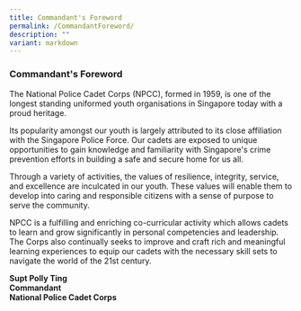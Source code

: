 ```yaml
---
title: Commandant's Foreword
permalink: /CommandantForeword/
description: ""
variant: markdown
---
```

### Commandant's Foreword

The National Police Cadet Corps (NPCC), formed in 1959, is one of the longest standing uniformed youth organisations in Singapore today with a proud heritage.

Its popularity amongst our youth is largely attributed to its close affiliation with the Singapore Police Force. Our cadets are exposed to unique opportunities to gain knowledge and familiarity with Singapore's crime prevention efforts in building a safe and secure home for us all.

Through a variety of activities, the values of resilience, integrity, service, and excellence are inculcated in our youth. These values will enable them to develop into caring and responsible citizens with a sense of purpose to serve the community.

NPCC is a fulfilling and enriching co-curricular activity which allows cadets to learn and grow significantly in personal competencies and leadership. The Corps also continually seeks to improve and craft rich and meaningful learning experiences to equip our cadets with the necessary skill sets to navigate the world of the 21st century.

**Supt Polly Ting**<br>
**Commandant**<br>
**National Police Cadet Corps**